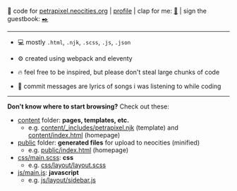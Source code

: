:ribbon: code for [petrapixel.neocities.org](https://petrapixel.neocities.org/) | [profile](https://neocities.org/site/petrapixel) | clap for me: [:clap:](http://clap.fc2.com/post/petrapixel/?url=https%3A%2F%2Fpetrapixel.neocities.org%2F&title=petrapixel) | sign the guestbook: [:black_nib:](http://users3.smartgb.com/g/g.php?a=s&i=g36-36055-1e)

---

- :computer: mostly `.html`, `.njk`, `.scss`, `.js`, `.json`

- :gear: created using webpack and eleventy

- :fire: feel free to be inspired, but please don't steal large chunks of code

- :musical_note: commit messages are lyrics of songs i was listening to while coding

---

**Don't know where to start browsing?** Check out these:

- [content](https://github.com/petracoding/petrapixel.neocities.org/blob/master/content) folder: **pages, templates, etc.**
  - e.g. [content/\_includes/petrapixel.njk](https://github.com/petracoding/petrapixel.neocities.org/blob/master/content/_includes/petrapixel.njk) (template) and [content/index.html](https://github.com/petracoding/petrapixel.neocities.org/blob/master/content/index.html) (homepage)
- [public](https://github.com/petracoding/petrapixel.neocities.org/blob/master/public) folder: **generated files** for upload to neocities (minified)
  - e.g. [public/index.html](https://github.com/petracoding/petrapixel.neocities.org/blob/master/public/index.html) (homepage)
- [css/main.scss](https://github.com/petracoding/petrapixel.neocities.org/blob/master/css/main.scss): **css**
  - e.g. [css/layout/layout.scss](https://github.com/petracoding/petrapixel.neocities.org/blob/master/css/layout/layout.scss)
- [js/main.js](https://github.com/petracoding/petrapixel.neocities.org/blob/master/js/main.js): **javascript**
  - e.g. [js/layout/sidebar.js](https://github.com/petracoding/petrapixel.neocities.org/blob/master/js/layout/sidebar.js)
